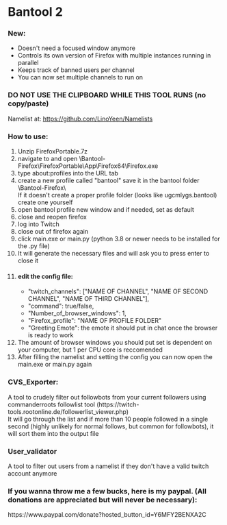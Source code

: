 <h1>Bantool 2</h1>

<h3>New:</h3>
<ul>
<li>Doesn't need a focused window anymore</li>
<li>Controls its own version of Firefox with multiple instances running in parallel</li>
<li>Keeps track of banned users per channel</li>
<li>You can now set multiple channels to run on</li>
</ul>

<h3>DO NOT USE THE CLIPBOARD WHILE THIS TOOL RUNS (no copy/paste)</h3>

Namelist at: https://github.com/LinoYeen/Namelists

<h3>How to use:</h3>
<ol>
<li>Unzip FirefoxPortable.7z</li>
<li>navigate to and open \Bantool-Firefox\FirefoxPortable\App\Firefox64\Firefox.exe</li>
<li>type about:profiles into the URL tab</li>
<li>create a new profile called "bantool" save it in the bantool folder \Bantool-Firefox\ <br>
	If it doesn't create a proper profile folder (looks like ugcmlygs.bantool) create one yourself</li>
<li>open bantool profile new window and if needed, set as default
<li>close and reopen firefox
<li>log into Twitch
<li>close out of firefox again
<li>click main.exe or main.py (python 3.8 or newer needs to be installed for the .py file)
<li>It will generate the necessary files and will ask you to press enter to close it
<li><h4>edit the config file:</h4>
<ul>
<li>"twitch_channels": ["NAME OF CHANNEL", "NAME OF SECOND CHANNEL", "NAME OF THIRD CHANNEL"],</li>
<li>"command": true/false,</li>
<li>"Number_of_browser_windows": 1,</li>
<li>"Firefox_profile": "NAME OF PROFILE FOLDER"</li>
<li>"Greeting Emote": the emote it should put in chat once the browser is ready to work</li>
</ul></li>

<li>The amount of browser windows you should put set is dependent on your computer, but 1 per CPU core is reccomended</li>
<li>After filling the namelist and setting the config you can now open the main.exe or main.py again</li>
</ol>


<h3>CVS_Exporter:</h3>
A tool to crudely filter out followbots from your current followers using commanderroots followlist tool (https://twitch-tools.rootonline.de/followerlist_viewer.php) <br>
It will go through the list and if more than 10 people followed in a single second (highly unlikely for normal follows, but common for followbots), it will sort them into the output file

<h3>User_validator</h3>
A tool to filter out users from a namelist if they don't have a valid twitch account anymore

<div>
<h3> If you wanna throw me a few bucks, here is my paypal. (All donations are appreciated but will never be necessary):</h3>
https://www.paypal.com/donate?hosted_button_id=Y6MFY2BENXA2C
</div>
